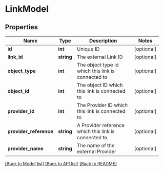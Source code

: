 # LinkModel

## Properties
Name | Type | Description | Notes
------------ | ------------- | ------------- | -------------
**id** | **int** | Unique ID | [optional] 
**link_id** | **string** | The external Link ID | [optional] 
**object_type** | **int** | The object type id which this link is connected to | [optional] 
**object_id** | **int** | The object ID which this link is connected to | [optional] 
**provider_id** | **int** | The Provider ID which this link is connected to | [optional] 
**provider_reference** | **string** | A Provider reference which this link is connected to | [optional] 
**provider_name** | **string** | The name of the external Provider | [optional] 

[[Back to Model list]](../README.md#documentation-for-models) [[Back to API list]](../README.md#documentation-for-api-endpoints) [[Back to README]](../README.md)


